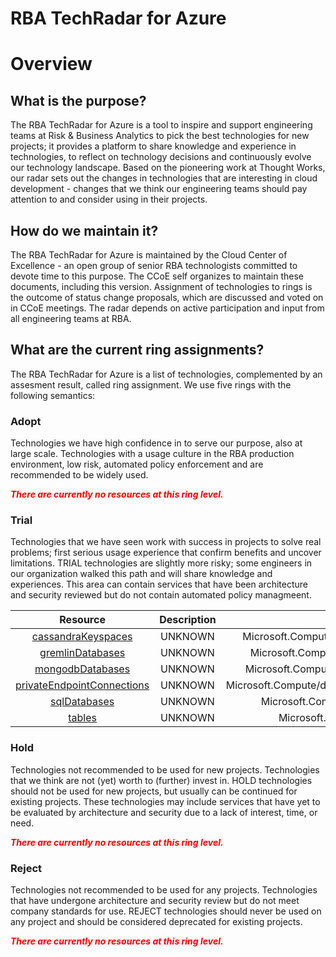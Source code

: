 
RBA TechRadar for Azure
=======================

# Overview

## What is the purpose?


The RBA TechRadar for Azure is a tool to inspire and support engineering teams at Risk & Business Analytics to pick the best technologies for new projects; it provides a platform to share knowledge and experience in technologies, to reflect on technology decisions and continuously evolve our technology landscape.  Based on the pioneering work at Thought Works, our radar sets out the changes in technologies that are interesting in cloud development - changes that we think our engineering teams should pay attention to and consider using in their projects.
## How do we maintain it?


The RBA TechRadar for Azure is maintained by the Cloud Center of Excellence - an open group of senior RBA technologists committed to devote time to this purpose.  The CCoE self organizes to maintain these documents, including this version.  Assignment of technologies to rings is the outcome of status change proposals, which are discussed and voted on in CCoE meetings.  The radar depends on active participation and input from all engineering teams at RBA.
## What are the current ring assignments?


The RBA TechRadar for Azure is a list of technologies, complemented by an assesment result, called ring assignment.  We use five rings with the following semantics:
### Adopt


Technologies we have high confidence in to serve our purpose, also at large scale.  Technologies with a usage culture in the RBA production environment, low risk, automated policy enforcement and are recommended to be widely used.  
  
***<font color="red"> There are currently no resources at this ring level. </font>***
### Trial


Technologies that we have seen work with success in projects to solve real problems;  first serious usage experience that confirm benefits and uncover limitations.  TRIAL technologies are slightly more risky; some engineers in our organization walked this path and will share knowledge and experiences.  This area can contain services that have been architecture and security reviewed but do not contain automated policy managmeent.  

|Resource|Description|Path|Status|
| :---: | :---: | :---: | :---: |
|[cassandraKeyspaces](https://github.com/openrba/python-azure-techradar/blob/master/Microsoft.Compute/databaseAccounts/cassandraKeyspaces)|UNKNOWN|Microsoft.Compute/databaseAccounts/cassandraKeyspaces|TRIAL|
|[gremlinDatabases](https://github.com/openrba/python-azure-techradar/blob/master/Microsoft.Compute/databaseAccounts/gremlinDatabases)|UNKNOWN|Microsoft.Compute/databaseAccounts/gremlinDatabases|TRIAL|
|[mongodbDatabases](https://github.com/openrba/python-azure-techradar/blob/master/Microsoft.Compute/databaseAccounts/mongodbDatabases)|UNKNOWN|Microsoft.Compute/databaseAccounts/mongodbDatabases|TRIAL|
|[privateEndpointConnections](https://github.com/openrba/python-azure-techradar/blob/master/Microsoft.Compute/databaseAccounts/privateEndpointConnections)|UNKNOWN|Microsoft.Compute/databaseAccounts/privateEndpointConnections|TRIAL|
|[sqlDatabases](https://github.com/openrba/python-azure-techradar/blob/master/Microsoft.Compute/databaseAccounts/sqlDatabases)|UNKNOWN|Microsoft.Compute/databaseAccounts/sqlDatabases|TRIAL|
|[tables](https://github.com/openrba/python-azure-techradar/blob/master/Microsoft.Compute/databaseAccounts/tables)|UNKNOWN|Microsoft.Compute/databaseAccounts/tables|TRIAL|

### Hold


Technologies not recommended to be used for new projects. Technologies that we think are not (yet) worth to (further) invest in.  HOLD technologies should not be used for new projects, but usually can be continued for existing projects.  These technologies may include services that have yet to be evaluated by architecture and security due to a lack of interest, time, or need.  
  
***<font color="red"> There are currently no resources at this ring level. </font>***
### Reject


Technologies not recommended to be used for any projects. Technologies that have undergone architecture and security review but do not meet company standards for use.  REJECT technologies should never be used on any project and should be considered deprecated for existing projects.  
  
***<font color="red"> There are currently no resources at this ring level. </font>***